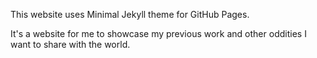 This website uses Minimal Jekyll theme for GitHub Pages.

It's a website for me to showcase my previous work and other oddities I want to share with the world.